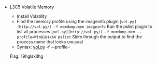 - L3C5 Volatile Memory
    - Install Volatility
    - Find the memory profile using the imageinfo plugin
    [`vol.py](http://vol.py/) -f memdump.mem imageinfo`
    Run the pslist plugin to list all processes
    [`vol.py](http://vol.py/) -f memdump.mem --profile=Win81U1x64 pslist`
    Skim through the output to find the process name that looks unusual
    - Syntax: [vol.py](http://vol.py/) -f <memoryfile> --profile=<profilename> <plugin>
    
    Flag: 19hglski!hg